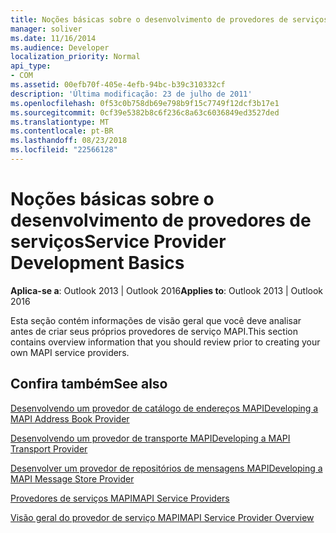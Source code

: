 ```yaml
---
title: Noções básicas sobre o desenvolvimento de provedores de serviços
manager: soliver
ms.date: 11/16/2014
ms.audience: Developer
localization_priority: Normal
api_type:
- COM
ms.assetid: 00efb70f-405e-4efb-94bc-b39c310332cf
description: 'Última modificação: 23 de julho de 2011'
ms.openlocfilehash: 0f53c0b758db69e798b9f15c7749f12dcf3b17e1
ms.sourcegitcommit: 0cf39e5382b8c6f236c8a63c6036849ed3527ded
ms.translationtype: MT
ms.contentlocale: pt-BR
ms.lasthandoff: 08/23/2018
ms.locfileid: "22566128"
---
```

# <a name="service-provider-development-basics"></a><span data-ttu-id="b0668-103">Noções básicas sobre o desenvolvimento de provedores de serviços</span><span class="sxs-lookup"><span data-stu-id="b0668-103">Service Provider Development Basics</span></span>

  
  
<span data-ttu-id="b0668-104">**Aplica-se a**: Outlook 2013 | Outlook 2016</span><span class="sxs-lookup"><span data-stu-id="b0668-104">**Applies to**: Outlook 2013 | Outlook 2016</span></span> 
  
<span data-ttu-id="b0668-105">Esta seção contém informações de visão geral que você deve analisar antes de criar seus próprios provedores de serviço MAPI.</span><span class="sxs-lookup"><span data-stu-id="b0668-105">This section contains overview information that you should review prior to creating your own MAPI service providers.</span></span>
  
## <a name="see-also"></a><span data-ttu-id="b0668-106">Confira também</span><span class="sxs-lookup"><span data-stu-id="b0668-106">See also</span></span>



[<span data-ttu-id="b0668-107">Desenvolvendo um provedor de catálogo de endereços MAPI</span><span class="sxs-lookup"><span data-stu-id="b0668-107">Developing a MAPI Address Book Provider</span></span>](developing-a-mapi-address-book-provider.md)
  
[<span data-ttu-id="b0668-108">Desenvolvendo um provedor de transporte MAPI</span><span class="sxs-lookup"><span data-stu-id="b0668-108">Developing a MAPI Transport Provider</span></span>](developing-a-mapi-transport-provider.md)
  
[<span data-ttu-id="b0668-109">Desenvolver um provedor de repositórios de mensagens MAPI</span><span class="sxs-lookup"><span data-stu-id="b0668-109">Developing a MAPI Message Store Provider</span></span>](developing-a-mapi-message-store-provider.md)
  
[<span data-ttu-id="b0668-110">Provedores de serviços MAPI</span><span class="sxs-lookup"><span data-stu-id="b0668-110">MAPI Service Providers</span></span>](mapi-service-providers.md)
  
[<span data-ttu-id="b0668-111">Visão geral do provedor de serviço MAPI</span><span class="sxs-lookup"><span data-stu-id="b0668-111">MAPI Service Provider Overview</span></span>](mapi-service-provider-overview.md)

